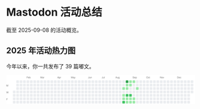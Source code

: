 # Mastodon 活动总结

截至 2025-09-08 的活动概览。

## 2025 年活动热力图

今年以来，你一共发布了 39 篇嘟文。

![Activity Heatmap](./heatmap.svg)